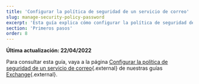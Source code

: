 ```yaml
---
title: 'Configurar la política de seguridad de un servicio de correo'
slug: manage-security-policy-password
excerpt: 'Esta guía explica cómo configurar la política de seguridad de un servicio de correo'
section: 'Primeros pasos'
order: 8
---
```


**Última actualización: 22/04/2022**

Para consultar esta guía, vaya a la página [Configurar la política de seguridad de un servicio de correo](https://docs.ovh.com/es/microsoft-collaborative-solutions/configurar-politica-seguridad-exchange/){.external} de nuestras guías [Exchange](https://docs.ovh.com/es/microsoft-collaborative-solutions/){.external}.